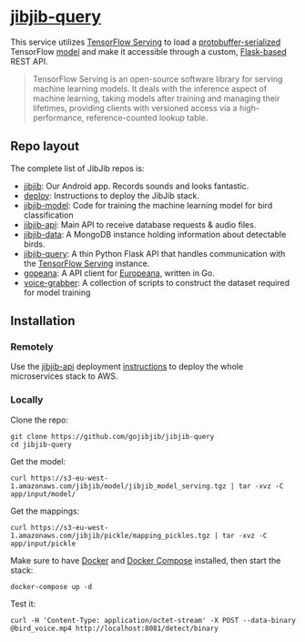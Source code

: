 # [jibjib-query](https://github.com/gojibjib/jibjib-query)

This service utilizes [TensorFlow Serving](https://www.tensorflow.org/serving/) to load a [protobuffer-serialized](https://developers.google.com/protocol-buffers/) TensorFlow [model](https://github.com/gojibjib/jibjib-model) and make it accessible through a custom, [Flask-based](http://flask.pocoo.org/) REST API. 

>TensorFlow Serving is an open-source software library for serving machine learning models. It deals with the inference aspect of machine learning, taking models after training and managing their lifetimes, providing clients with versioned access via a high-performance, reference-counted lookup table.

## Repo layout
The complete list of JibJib repos is:

- [jibjib](https://github.com/gojibjib/jibjib): Our Android app. Records sounds and looks fantastic.
- [deploy](https://github.com/gojibjib/deploy): Instructions to deploy the JibJib stack.
- [jibjib-model](https://github.com/gojibjib/jibjib-model): Code for training the machine learning model for bird classification
- [jibjib-api](https://github.com/gojibjib/jibjib-api): Main API to receive database requests & audio files.
- [jibjib-data](https://github.com/gojibjib/jibjib-data): A MongoDB instance holding information about detectable birds.
- [jibjib-query](https://github.com/gojibjib/jibjib-query): A thin Python Flask API that handles communication with the [TensorFlow Serving](https://www.tensorflow.org/serving/) instance.
- [gopeana](https://github.com/gojibjib/gopeana): A API client for [Europeana](https://europeana.eu), written in Go.
- [voice-grabber](https://github.com/gojibjib/voice-grabber): A collection of scripts to construct the dataset required for model training

## Installation
### Remotely
Use the [jibjib-api](https://github.com/gojibjib/jibjib-api) deployment [instructions](https://github.com/gojibjib/jibjib-api/tree/master/deploy) to deploy the whole microservices stack to AWS.

### Locally
Clone the repo:

```
git clone https://github.com/gojibjib/jibjib-query
cd jibjib-query
```

Get the model:

```
curl https://s3-eu-west-1.amazonaws.com/jibjib/model/jibjib_model_serving.tgz | tar -xvz -C app/input/model/
```

Get the mappings:

```
curl https://s3-eu-west-1.amazonaws.com/jibjib/pickle/mapping_pickles.tgz | tar -xvz -C app/input/pickle
```

Make sure to have [Docker](https://docs.docker.com/install/#server) and [Docker Compose](https://docs.docker.com/compose/install/) installed, then start the stack:

```
docker-compose up -d
```

Test it:

```
curl -H 'Content-Type: application/octet-stream' -X POST --data-binary @bird_voice.mp4 http://localhost:8081/detect/binary
```